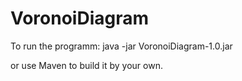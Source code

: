 # VoronoiDiagram

To run the programm:
java -jar VoronoiDiagram-1.0.jar

or use Maven to build it by your own.
